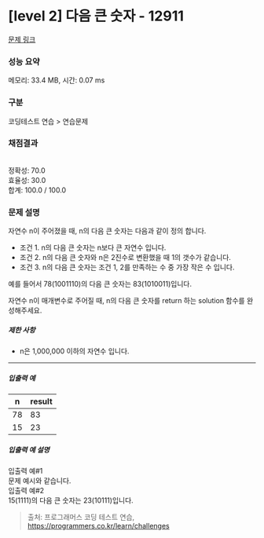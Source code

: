 # [level 2] 다음 큰 숫자 - 12911 

[문제 링크](https://school.programmers.co.kr/learn/courses/30/lessons/12911) 

### 성능 요약

메모리: 33.4 MB, 시간: 0.07 ms

### 구분

코딩테스트 연습 > 연습문제

### 채점결과

<br/>정확성: 70.0<br/>효율성: 30.0<br/>합계: 100.0 / 100.0

### 문제 설명

<p style="user-select: auto;">자연수 n이 주어졌을 때, n의 다음 큰 숫자는 다음과 같이 정의 합니다.</p>

<ul style="user-select: auto;">
<li style="user-select: auto;">조건 1. n의 다음 큰 숫자는 n보다 큰 자연수 입니다.</li>
<li style="user-select: auto;">조건 2. n의 다음 큰 숫자와 n은 2진수로 변환했을 때 1의 갯수가 같습니다.</li>
<li style="user-select: auto;">조건 3. n의 다음 큰 숫자는 조건 1, 2를 만족하는 수 중 가장 작은 수 입니다.</li>
</ul>

<p style="user-select: auto;">예를 들어서 78(1001110)의 다음 큰 숫자는 83(1010011)입니다.</p>

<p style="user-select: auto;">자연수 n이 매개변수로 주어질 때, n의 다음 큰 숫자를 return 하는 solution 함수를 완성해주세요.</p>

<h5 style="user-select: auto;">제한 사항</h5>

<ul style="user-select: auto;">
<li style="user-select: auto;">n은 1,000,000 이하의 자연수 입니다.</li>
</ul>

<hr style="user-select: auto;">

<h5 style="user-select: auto;">입출력 예</h5>
<table class="table" style="user-select: auto;">
        <thead style="user-select: auto;"><tr style="user-select: auto;">
<th style="user-select: auto;">n</th>
<th style="user-select: auto;">result</th>
</tr>
</thead>
        <tbody style="user-select: auto;"><tr style="user-select: auto;">
<td style="user-select: auto;">78</td>
<td style="user-select: auto;">83</td>
</tr>
<tr style="user-select: auto;">
<td style="user-select: auto;">15</td>
<td style="user-select: auto;">23</td>
</tr>
</tbody>
      </table>
<h5 style="user-select: auto;">입출력 예 설명</h5>

<p style="user-select: auto;">입출력 예#1<br style="user-select: auto;">
문제 예시와 같습니다.<br style="user-select: auto;">
입출력 예#2<br style="user-select: auto;">
15(1111)의 다음 큰 숫자는 23(10111)입니다.</p>


> 출처: 프로그래머스 코딩 테스트 연습, https://programmers.co.kr/learn/challenges